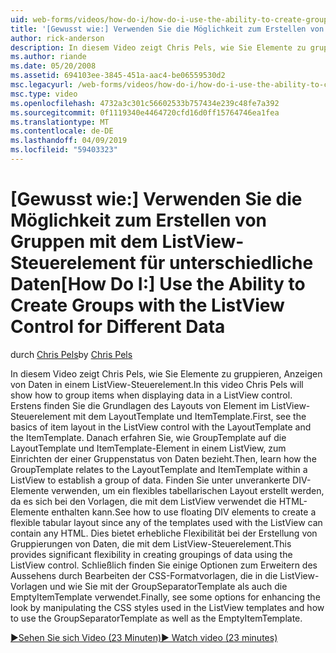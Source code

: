 ```yaml
---
uid: web-forms/videos/how-do-i/how-do-i-use-the-ability-to-create-groups-with-the-listview-control-for-different-data
title: '[Gewusst wie:] Verwenden Sie die Möglichkeit zum Erstellen von Gruppen mit dem ListView-Steuerelement für unterschiedliche Daten | Microsoft-Dokumentation'
author: rick-anderson
description: In diesem Video zeigt Chris Pels, wie Sie Elemente zu gruppieren, Anzeigen von Daten in einem ListView-Steuerelement. Lesen Sie zunächst, die Grundlagen der Elementlayout, in der ListView hinsichtlich...
ms.author: riande
ms.date: 05/20/2008
ms.assetid: 694103ee-3845-451a-aac4-be06559530d2
msc.legacyurl: /web-forms/videos/how-do-i/how-do-i-use-the-ability-to-create-groups-with-the-listview-control-for-different-data
msc.type: video
ms.openlocfilehash: 4732a3c301c56602533b757434e239c48fe7a392
ms.sourcegitcommit: 0f1119340e4464720cfd16d0ff15764746ea1fea
ms.translationtype: MT
ms.contentlocale: de-DE
ms.lasthandoff: 04/09/2019
ms.locfileid: "59403323"
---
```

# <a name="how-do-i-use-the-ability-to-create-groups-with-the-listview-control-for-different-data"></a><span data-ttu-id="aa757-104">[Gewusst wie:] Verwenden Sie die Möglichkeit zum Erstellen von Gruppen mit dem ListView-Steuerelement für unterschiedliche Daten</span><span class="sxs-lookup"><span data-stu-id="aa757-104">[How Do I:] Use the Ability to Create Groups with the ListView Control for Different Data</span></span>

<span data-ttu-id="aa757-105">durch [Chris Pels](https://twitter.com/chrispels)</span><span class="sxs-lookup"><span data-stu-id="aa757-105">by [Chris Pels](https://twitter.com/chrispels)</span></span>

<span data-ttu-id="aa757-106">In diesem Video zeigt Chris Pels, wie Sie Elemente zu gruppieren, Anzeigen von Daten in einem ListView-Steuerelement.</span><span class="sxs-lookup"><span data-stu-id="aa757-106">In this video Chris Pels will show how to group items when displaying data in a ListView control.</span></span> <span data-ttu-id="aa757-107">Erstens finden Sie die Grundlagen des Layouts von Element im ListView-Steuerelement mit dem LayoutTemplate und ItemTemplate.</span><span class="sxs-lookup"><span data-stu-id="aa757-107">First, see the basics of item layout in the ListView control with the LayoutTemplate and the ItemTemplate.</span></span> <span data-ttu-id="aa757-108">Danach erfahren Sie, wie GroupTemplate auf die LayoutTemplate und ItemTemplate-Element in einem ListView, zum Einrichten der einer Gruppenstatus von Daten bezieht.</span><span class="sxs-lookup"><span data-stu-id="aa757-108">Then, learn how the GroupTemplate relates to the LayoutTemplate and ItemTemplate within a ListView to establish a group of data.</span></span> <span data-ttu-id="aa757-109">Finden Sie unter unverankerte DIV-Elemente verwenden, um ein flexibles tabellarischen Layout erstellt werden, da es sich bei den Vorlagen, die mit dem ListView verwendet die HTML-Elemente enthalten kann.</span><span class="sxs-lookup"><span data-stu-id="aa757-109">See how to use floating DIV elements to create a flexible tabular layout since any of the templates used with the ListView can contain any HTML.</span></span> <span data-ttu-id="aa757-110">Dies bietet erhebliche Flexibilität bei der Erstellung von Gruppierungen von Daten, die mit dem ListView-Steuerelement.</span><span class="sxs-lookup"><span data-stu-id="aa757-110">This provides significant flexibility in creating groupings of data using the ListView control.</span></span> <span data-ttu-id="aa757-111">Schließlich finden Sie einige Optionen zum Erweitern des Aussehens durch Bearbeiten der CSS-Formatvorlagen, die in die ListView-Vorlagen und wie Sie mit der GroupSeparatorTemplate als auch die EmptyItemTemplate verwendet.</span><span class="sxs-lookup"><span data-stu-id="aa757-111">Finally, see some options for enhancing the look by manipulating the CSS styles used in the ListView templates and how to use the GroupSeparatorTemplate as well as the EmptyItemTemplate.</span></span>

[<span data-ttu-id="aa757-112">&#9654;Sehen Sie sich Video (23 Minuten)</span><span class="sxs-lookup"><span data-stu-id="aa757-112">&#9654; Watch video (23 minutes)</span></span>](https://channel9.msdn.com/Blogs/ASP-NET-Site-Videos/how-do-i-use-the-ability-to-create-groups-with-the-listview-control-for-different-data)
